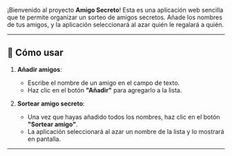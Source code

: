 
¡Bienvenido al proyecto **Amigo Secreto**! Esta es una aplicación web sencilla que te permite organizar un sorteo de amigos secretos. Añade los nombres de tus amigos, y la aplicación seleccionará al azar quién le regalará a quién.

---

## 🚀 Cómo usar

1. **Añadir amigos**:
   - Escribe el nombre de un amigo en el campo de texto.
   - Haz clic en el botón **"Añadir"** para agregarlo a la lista.

2. **Sortear amigo secreto**:
   - Una vez que hayas añadido todos los nombres, haz clic en el botón **"Sortear amigo"**.
   - La aplicación seleccionará al azar un nombre de la lista y lo mostrará en pantalla.

---
